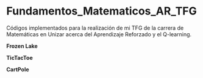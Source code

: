 # Fundamentos_Matematicos_AR_TFG
Códigos implementados para la realización de mi TFG de la carrera de Matemáticas en Unizar acerca del Aprendizaje Reforzado y el Q-learning.

**Frozen Lake**

**TicTacToe**

**CartPole**
